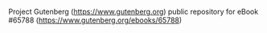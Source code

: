 Project Gutenberg (https://www.gutenberg.org) public repository for
eBook #65788 (https://www.gutenberg.org/ebooks/65788)
